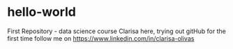 # hello-world
First Repository - data science course
Clarisa here, trying out gitHub for the first time
follow me on https://www.linkedin.com/in/clarisa-olivas
